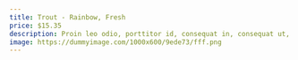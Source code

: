 ```yaml
---
title: Trout - Rainbow, Fresh
price: $15.35
description: Proin leo odio, porttitor id, consequat in, consequat ut, nulla. Sed accumsan felis. Ut at dolor quis odio consequat varius.
image: https://dummyimage.com/1000x600/9ede73/fff.png
---
```

